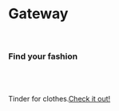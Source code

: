 <h1>Gateway</h1><br>
<h3>Find your fashion</h3>

<br><br><br>
Tinder for clothes.<a href="http://gateway.kshar.me">Check it out!</a>
